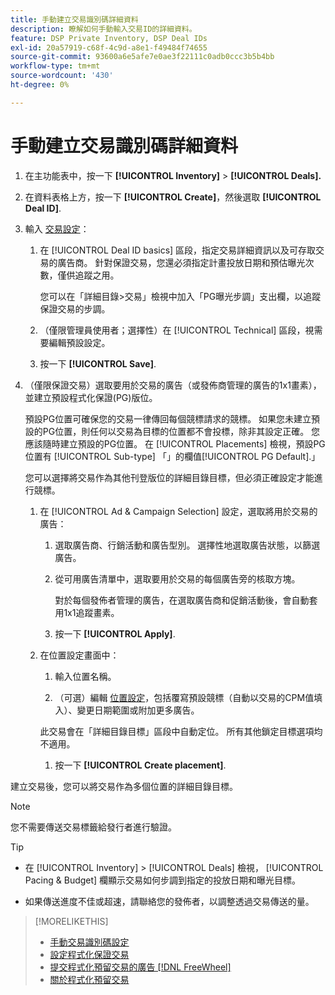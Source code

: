 ```yaml
---
title: 手動建立交易識別碼詳細資料
description: 瞭解如何手動輸入交易ID的詳細資料。
feature: DSP Private Inventory, DSP Deal IDs
exl-id: 20a57919-c68f-4c9d-a8e1-f49484f74655
source-git-commit: 93600a6e5afe7e0ae3f22111c0adb0ccc3b5b4bb
workflow-type: tm+mt
source-wordcount: '430'
ht-degree: 0%

---
```


# 手動建立交易識別碼詳細資料

1. 在主功能表中，按一下 **[!UICONTROL Inventory]** > **[!UICONTROL Deals].**

1. 在資料表格上方，按一下 **[!UICONTROL Create]**，然後選取 **[!UICONTROL Deal ID]**.

1. 輸入 [交易設定](deal-id-settings.md)：

   1. 在 [!UICONTROL Deal ID basics] 區段，指定交易詳細資訊以及可存取交易的廣告商。 針對保證交易，您還必須指定計畫投放日期和預估曝光次數，僅供追蹤之用。

      您可以在「詳細目錄>交易」檢視中加入「PG曝光步調」支出欄，以追蹤保證交易的步調。

   1. （僅限管理員使用者；選擇性）在 [!UICONTROL Technical] 區段，視需要編輯預設設定。

   1. 按一下 **[!UICONTROL Save]**.

1. （僅限保證交易）選取要用於交易的廣告（或發佈商管理的廣告的1x1畫素），並建立預設程式化保證(PG)版位。

   預設PG位置可確保您的交易一律傳回每個競標請求的競標。 如果您未建立預設的PG位置，則任何以交易為目標的位置都不會投標，除非其設定正確。 您應該隨時建立預設的PG位置。 在 [!UICONTROL Placements] 檢視，預設PG位置有 [!UICONTROL Sub-type] 「」的欄值[!UICONTROL PG Default].」

   您可以選擇將交易作為其他刊登版位的詳細目錄目標，但必須正確設定才能進行競標。

   1. 在 [!UICONTROL Ad & Campaign Selection] 設定，選取將用於交易的廣告：

      1. 選取廣告商、行銷活動和廣告型別。 選擇性地選取廣告狀態，以篩選廣告。

      1. 從可用廣告清單中，選取要用於交易的每個廣告旁的核取方塊。

         對於每個發佈者管理的廣告，在選取廣告商和促銷活動後，會自動套用1x1追蹤畫素。

      1. 按一下 **[!UICONTROL Apply]**.

   1. 在位置設定畫面中：

      1. 輸入位置名稱。

      1. （可選）編輯 [位置設定](/help/dsp/campaign-management/placements/placement-settings.md)，包括覆寫預設競標（自動以交易的CPM值填入）、變更日期範圍或附加更多廣告。

      此交易會在「詳細目錄目標」區段中自動定位。 所有其他鎖定目標選項均不適用。

      1. 按一下 **[!UICONTROL Create placement]**.

建立交易後，您可以將交易作為多個位置的詳細目錄目標。

>[!NOTE]
>
> 您不需要傳送交易標籤給發行者進行驗證。

>[!TIP]
>
>* 在 [!UICONTROL Inventory] > [!UICONTROL Deals] 檢視， [!UICONTROL Pacing & Budget] 欄顯示交易如何步調到指定的投放日期和曝光目標。
>
>* 如果傳送進度不佳或超速，請聯絡您的發佈者，以調整透過交易傳送的量。

>[!MORELIKETHIS]
>
>* [手動交易識別碼設定](deal-id-settings.md)
>* [設定程式化保證交易](programmatic-guaranteed-set-up.md)
>* [提交程式化預留交易的廣告 [!DNL FreeWheel]](freewheel-submit.md)
>* [關於程式化預留交易](programmatic-guaranteed-about.md)
<!-- >* [Specify Placements and Ads for a Private Deal](deal-id-attach-placements.md)-->
